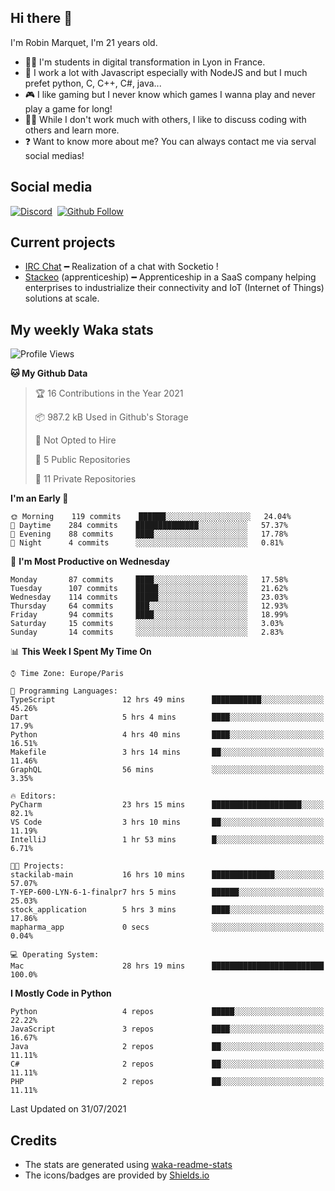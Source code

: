## Hi there 👋

I'm Robin Marquet, I'm 21 years old.

- 👨‍💻 I'm students in digital transformation in Lyon in France.
- 🌱 I work a lot with Javascript especially with NodeJS and but I much prefet python, C, C++, C#, java...
- 🎮 I like gaming but I never know which games I wanna play and never play a game for long!
- 👯‍♀️ While I don't work much with others, I like to discuss coding with others and learn more.
- ❓ Want to know more about me? You can always contact me via serval social medias!

## Social media

[![Discord](https://img.shields.io/discord/759460462105854022?label=rmarquet%232048&style=for-the-badge&logo=discord&logoColor=ffffff)](https://github.com/rmarquet21)
‎‎ [![Github Follow](https://img.shields.io/github/followers/rmarquet21?logo=github&logoColor=ffffff&style=for-the-badge)](https://github.com/rmarquet21)

## Current projects

- [IRC Chat](https://socket.io/) ━ Realization of a chat with Socketio !
- [Stackeo](https://www.stackeo.io/) (apprenticeship) ━ Apprenticeship in a SaaS company helping enterprises to industrialize their connectivity and IoT (Internet of Things) solutions at scale.

## My weekly Waka stats

<!--START_SECTION:waka-->
![Profile Views](http://img.shields.io/badge/Profile%20Views-0-blue)

**🐱 My Github Data** 

> 🏆 16 Contributions in the Year 2021
 > 
> 📦 987.2 kB Used in Github's Storage 
 > 
> 🚫 Not Opted to Hire
 > 
> 📜 5 Public Repositories 
 > 
> 🔑 11 Private Repositories  
 > 
**I'm an Early 🐤** 

```text
🌞 Morning    119 commits    ██████░░░░░░░░░░░░░░░░░░░   24.04% 
🌆 Daytime    284 commits    ██████████████░░░░░░░░░░░   57.37% 
🌃 Evening    88 commits     ████░░░░░░░░░░░░░░░░░░░░░   17.78% 
🌙 Night      4 commits      ░░░░░░░░░░░░░░░░░░░░░░░░░   0.81%

```
📅 **I'm Most Productive on Wednesday** 

```text
Monday       87 commits     ████░░░░░░░░░░░░░░░░░░░░░   17.58% 
Tuesday      107 commits    █████░░░░░░░░░░░░░░░░░░░░   21.62% 
Wednesday    114 commits    █████░░░░░░░░░░░░░░░░░░░░   23.03% 
Thursday     64 commits     ███░░░░░░░░░░░░░░░░░░░░░░   12.93% 
Friday       94 commits     ████░░░░░░░░░░░░░░░░░░░░░   18.99% 
Saturday     15 commits     ░░░░░░░░░░░░░░░░░░░░░░░░░   3.03% 
Sunday       14 commits     ░░░░░░░░░░░░░░░░░░░░░░░░░   2.83%

```


📊 **This Week I Spent My Time On** 

```text
⌚︎ Time Zone: Europe/Paris

💬 Programming Languages: 
TypeScript               12 hrs 49 mins      ███████████░░░░░░░░░░░░░░   45.26% 
Dart                     5 hrs 4 mins        ████░░░░░░░░░░░░░░░░░░░░░   17.9% 
Python                   4 hrs 40 mins       ████░░░░░░░░░░░░░░░░░░░░░   16.51% 
Makefile                 3 hrs 14 mins       ██░░░░░░░░░░░░░░░░░░░░░░░   11.46% 
GraphQL                  56 mins             ░░░░░░░░░░░░░░░░░░░░░░░░░   3.35%

🔥 Editors: 
PyCharm                  23 hrs 15 mins      ████████████████████░░░░░   82.1% 
VS Code                  3 hrs 10 mins       ██░░░░░░░░░░░░░░░░░░░░░░░   11.19% 
IntelliJ                 1 hr 53 mins        █░░░░░░░░░░░░░░░░░░░░░░░░   6.71%

🐱‍💻 Projects: 
stackilab-main           16 hrs 10 mins      ██████████████░░░░░░░░░░░   57.07% 
T-YEP-600-LYN-6-1-finalpr7 hrs 5 mins        ██████░░░░░░░░░░░░░░░░░░░   25.03% 
stock_application        5 hrs 3 mins        ████░░░░░░░░░░░░░░░░░░░░░   17.86% 
mapharma_app             0 secs              ░░░░░░░░░░░░░░░░░░░░░░░░░   0.04%

💻 Operating System: 
Mac                      28 hrs 19 mins      █████████████████████████   100.0%

```

**I Mostly Code in Python** 

```text
Python                   4 repos             █████░░░░░░░░░░░░░░░░░░░░   22.22% 
JavaScript               3 repos             ████░░░░░░░░░░░░░░░░░░░░░   16.67% 
Java                     2 repos             ██░░░░░░░░░░░░░░░░░░░░░░░   11.11% 
C#                       2 repos             ██░░░░░░░░░░░░░░░░░░░░░░░   11.11% 
PHP                      2 repos             ██░░░░░░░░░░░░░░░░░░░░░░░   11.11%

```



 Last Updated on 31/07/2021
<!--END_SECTION:waka-->

## Credits

- The stats are generated using [waka-readme-stats](https://github.com/anmol098/waka-readme-stats)
- The icons/badges are provided by [Shields.io](https://shields.io/)
